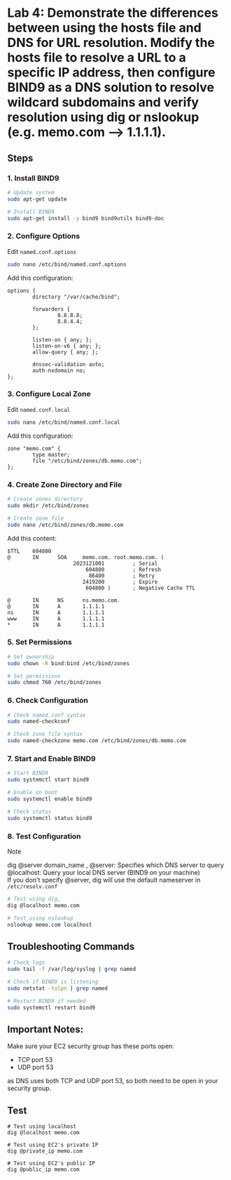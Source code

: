 # Lab 4: Demonstrate the differences between using the hosts file and DNS for URL resolution. Modify the hosts file to resolve a URL to a specific IP address, then configure BIND9 as a DNS solution to resolve wildcard subdomains and verify resolution using dig or nslookup (e.g. memo.com --> 1.1.1.1).

## Steps

### 1. Install BIND9
```bash
# Update system
sudo apt-get update

# Install BIND9
sudo apt-get install -y bind9 bind9utils bind9-doc
```

### 2. Configure Options
Edit `named.conf.options`
```bash
sudo nano /etc/bind/named.conf.options
```
Add this configuration:
```
options {
        directory "/var/cache/bind";

        forwarders {
                8.8.8.8;
                8.8.4.4;
        };

        listen-on { any; };
        listen-on-v6 { any; };
        allow-query { any; };

        dnssec-validation auto;
        auth-nxdomain no;
};
```

### 3. Configure Local Zone
Edit `named.conf.local`
```bash
sudo nano /etc/bind/named.conf.local
```
Add this configuration:
```
zone "memo.com" {
        type master;
        file "/etc/bind/zones/db.memo.com";
};
```

### 4. Create Zone Directory and File
```bash
# Create zones directory
sudo mkdir /etc/bind/zones

# Create zone file
sudo nano /etc/bind/zones/db.memo.com
```
Add this content:
```
$TTL    604800
@       IN      SOA     memo.com. root.memo.com. (
                     2023121001         ; Serial
                         604800         ; Refresh
                          86400         ; Retry
                        2419200         ; Expire
                         604800 )       ; Negative Cache TTL

@       IN      NS      ns.memo.com.
@       IN      A       1.1.1.1
ns      IN      A       1.1.1.1
www     IN      A       1.1.1.1
*       IN      A       1.1.1.1
```

### 5. Set Permissions
```bash
# Set ownership
sudo chown -R bind:bind /etc/bind/zones

# Set permissions
sudo chmod 760 /etc/bind/zones
```

### 6. Check Configuration
```bash
# Check named.conf syntax
sudo named-checkconf

# Check zone file syntax
sudo named-checkzone memo.com /etc/bind/zones/db.memo.com
```

### 7. Start and Enable BIND9
```bash
# Start BIND9
sudo systemctl start bind9

# Enable on boot
sudo systemctl enable bind9

# Check status
sudo systemctl status bind9
```

### 8. Test Configuration
> [!NOTE]
> dig @server domain_name , @server: Specifies which DNS server to query  
> @localhost:  Query your local DNS server (BIND9 on your machine)  
> If you don't specify @server, dig will use the default nameserver in `/etc/resolv.conf`  
```bash
# Test using dig, 
dig @localhost memo.com

# Test using nslookup
nslookup memo.com localhost
```

## Troubleshooting Commands
```bash
# Check logs
sudo tail -f /var/log/syslog | grep named

# Check if BIND9 is listening
sudo netstat -tulpn | grep named

# Restart BIND9 if needed
sudo systemctl restart bind9
```

## Important Notes:
Make sure your EC2 security group has these ports open:
- TCP port 53
- UDP port 53

as DNS uses both TCP and UDP port 53, so both need to be open in your security group.

## Test
```
# Test using localhost
dig @localhost memo.com

# Test using EC2's private IP
dig @private_ip memo.com

# Test using EC2's public IP
dig @public_ip memo.com
```
